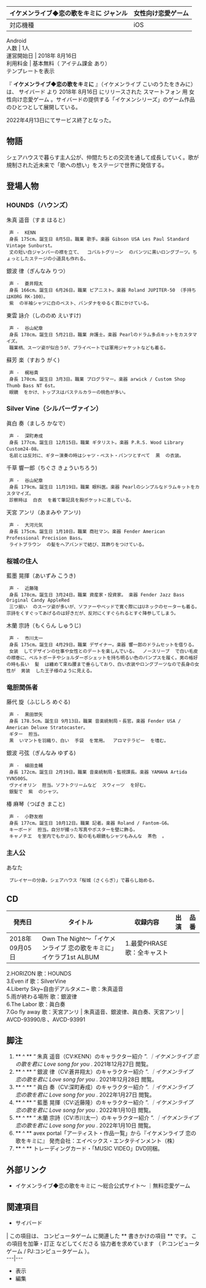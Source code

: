 イケメンライブ◆恋の歌をキミに  ジャンル  |  女性向け恋愛ゲーム   
---|---  
対応機種  |  iOS    
Android  
人数  |  1人   
運営開始日  |  2018年  8月16日   
利用料金  |  基本無料（  アイテム課金  あり）   
テンプレートを表示  
  
『 **イケメンライブ◆恋の歌をキミに** 』（イケメンライブ こいのうたをきみに）は、  サイバード  より  2018年  8月16日
にリリースされた  スマートフォン  用  女性向け恋愛ゲーム  。サイバードの提供する「イケメンシリーズ」のゲーム作品のひとつとして展開している。

2022年4月13日にてサービス終了となった。

##  物語



シェアハウスで暮らす主人公が、仲間たちとの交流を通して成長していく。歌が規制された近未来で「歌への想い」をステージで世界に発信する。

##  登場人物



###  HOUNDS（ハウンズ）



朱真 遥音（すま はると）

     声 -  KENN   
     身長 175cm。誕生日 8月5日。職業 歌手。楽器 Gibson USA Les Paul Standard Vintage Sunburst。 
     丈の短い白ジャンパーの襟を立て、  コバルトグリーン  のパンツに黒いロングブーツ。ちょっとしたステージの小道具も作れる。 
銀波 律（ぎんなみ りつ）

     声 -  蒼井翔太   
     身長 166cm。誕生日 6月26日。職業 ピアニスト。楽器 Roland JUPITER-50 （手持ちはKORG RK-100）。 
     紫  の半袖シャツに白のベスト、バンダナをゆるく首にかけている。 
東雲 詠介（しののめ えいすけ)

     声 -  谷山紀章 
     身長 178cm。誕生日 5月21日。職業 弁護士。楽器 Pearlのドラム多点キットをカスタマイズ。 
     職業柄、スーツ姿が似合うが、プライベートでは軍用ジャケットなども着る。 
蘇芳 楽（すおう がく)

     声 -  梶裕貴 
     身長 170cm。誕生日 3月3日。職業 プログラマー。楽器 arwick / Custom Shop Thumb Bass NT 6st。 
     眼鏡  をかけ、トップスはパステルカラーの桃色が多い。 

###  Silver Vine（シルバーヴァイン）



眞白 奏（ましろ かなで）

     声 -  深町寿成   
     身長 177cm。誕生日 12月15日。職業 ギタリスト。楽器 P.R.S. Wood Library Custom24-08。 
     名前とは反対に、ギター演奏の時はシャツ・ベスト・パンツとすべて  黒  の衣装。 
千草 響一郎（ちぐさ きょういちろう)

     声 -  谷山紀章 
     身長 179cm。誕生日 11月19日。職業 眼科医。楽器 Pearlのシンプルなドラムキットをカスタマイズ。 
     診察時は  白衣  を着て筆記具を胸ポケットに差している。 
天宮 アンリ（あまみや アンリ)

     声 -  大河元気 
     身長 175cm。誕生日 1月10日。職業 商社マン。楽器 Fender American Professional Precision Bass。 
     ライトブラウン  の髪をヘアバンドで結び、耳飾りをつけている。 

###  桜城の住人



藍墨 晃揮（あいずみ こうき)

     声 -  近藤隆   
     身長 178cm。誕生日 3月24日。職業 資産家・投資家。 楽器 Fender Jazz Bass Original Candy AppleRed 
     三つ揃い  のスーツ姿が多いが、ソファーやベッドで寛ぐ際にはUネックのセーターも着る。宗詩をくすぐってあげるのは好きだが、反対にくすぐられるとすぐ降参してしまう。 
木蘭 宗詩（もくらん しゅうじ)

     声 -  市川太一   
     身長 175cm。誕生日 4月29日。職業 デザイナー。楽器 響一郎のドラムセットを借りる。 
     女装  してデザインの仕事や女性とのデートを楽しんでいる。  ノースリーブ  で白い毛皮の襟巻に、ベルトポーチやショルダーポシェットを持ち明るい色のパンプスを履く。男の格好の時も長い  髪  は纏めて束ね腰まで垂らしており、白い衣装やロングブーツなので長身の女性が  男装  した王子様のように見える。 

###  竜胆関係者



藤代 旋（ふじしろ めぐる)

     声 -  黒田崇矢 
     身長 178.5cm。誕生日 9月13日。職業 音楽統制局・長官。楽器 Fender USA / American Deluxe Stratocaster。 
     ギター  担当。 
     黒  いマントを羽織り、白い  手袋  を常用。  アロマテラピー  を嗜む。 
銀波 弓弦（ぎんなみ ゆずる)

     声 -  植田圭輔 
     身長 172cm。誕生日 2月19日。職業 音楽統制局・監視課長。楽器 YAMAHA Artida YVN500S。 
     ヴァイオリン  担当。ソフトクリームなど  スウィーツ  を好む。 
     銀髪で  紫  のシャツ。 
椿 麻琴（つばき まこと)

     声 -  小野友樹 
     身長 177cm。誕生日 10月12日。職業 記者。楽器 Roland / Fantom-G6。 
     キーボード  担当。自分が撮った写真やポスターを壁に飾る。 
     キャノチエ  を室内でもかぶり、髪の毛も眼鏡もシャツもみんな  茶色  。 

###  主人公



あなた

     プレイヤーの分身。シェアハウス「桜城（さくらぎ）」で暮らし始める。 

##  CD



発売日  |  タイトル  |  収録内容  |  出演  |  品番   
---|---|---|---|---  
2018年09月05日  |  Own The Night～「イケメンライブ 恋の歌をキミに」イケラブ1st ALBUM    |  1.最愛PHRASE 歌：全キャスト   
2.HORIZON 歌：HOUNDS  
3.Even if 歌：SilverVine  
4.Liberty Sky~自由デアルタメニ~ 歌：朱真遥音  
5.雨が終わる場所 歌：銀波律  
6.The Labor 歌：眞白奏  
7.Go fly away 歌：天宮アンリ  |  朱真遥音、銀波律、眞白奏、天宮アンリ  |  AVCD-93990/B    、AVCD-93991   
  
##  脚注



  1. ** ^  ** “  朱真 遥音（CV:KENN）のキャラクター紹介  ”. _｜イケメンライブ 恋の歌を君に Love song for you_ .  2021年12月27日  閲覧。 
  2. ** ^  ** “  銀波 律（CV:蒼井翔太）のキャラクター紹介  ”. _｜イケメンライブ 恋の歌を君に Love song for you_ .  2021年12月28日  閲覧。 
  3. ** ^  ** “  眞白 奏（CV:深町寿成）のキャラクター紹介  ”. _｜イケメンライブ 恋の歌を君に Love song for you_ .  2022年1月27日  閲覧。 
  4. ** ^  ** “  藍墨 晃揮（CV:近藤隆）のキャラクター紹介  ”. _｜イケメンライブ 恋の歌を君に Love song for you_ .  2022年1月10日  閲覧。 
  5. ** ^  ** “  木蘭 宗詩（CV:市川太一）のキャラクター紹介  ”. _｜イケメンライブ 恋の歌を君に Love song for you_ .  2022年1月10日  閲覧。 
  6. ** ^  ** avex portal「アーティスト・作品一覧」から『イケメンライブ 恋の歌をキミに』 発売会社：エイベックス・エンタテインメント（株） 
  7. ** ^  ** トレーディングカード・「MUSIC VIDEO」DVD同梱。 

##  外部リンク



  * イケメンライブ◆恋の歌をキミに 〜総合公式サイト〜 ｜無料恋愛ゲーム 

##  関連項目



  * サイバード 

|  この項目は、  コンピュータゲーム  に関連した ** 書きかけの項目  ** です。  この項目を加筆・訂正  などしてくださる
協力者を求めています  （  P:コンピュータゲーム  /  PJ:コンピュータゲーム  ）。  
---|---  
  
  * 表示 
  * 編集 

